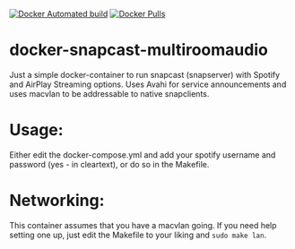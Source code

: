 [![Docker Automated build](https://img.shields.io/docker/automated/s1lvester/docker-snapcast-multiroomaudio.svg)]()
[![Docker Pulls](https://img.shields.io/docker/pulls/s1lvester/docker-snapcast-multiroomaudio.svg)]()

# docker-snapcast-multiroomaudio
Just a simple docker-container to run snapcast (snapserver) with Spotify and AirPlay Streaming options. Uses Avahi for service announcements and uses macvlan to be addressable to native snapclients.

# Usage:
Either edit the docker-compose.yml and add your spotify username and password (yes - in cleartext), or do so in the Makefile.

# Networking:
This container assumes that you have a macvlan going. If you need help setting one up, just edit the Makefile to your liking and `sudo make lan`. 

